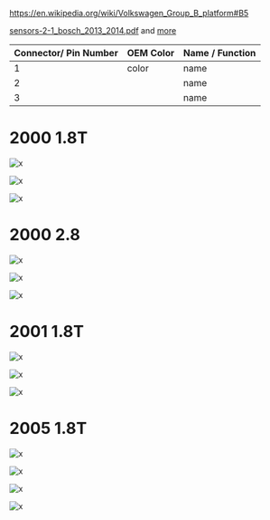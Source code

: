 https://en.wikipedia.org/wiki/Volkswagen_Group_B_platform#B5

[sensors-2-1_bosch_2013_2014.pdf](OEM-Docs/Bosch/sensors-2-1_bosch_2013_2014.pdf) and [more](https://github.com/rusefi/rusefi_documentation/tree/master/OEM-Docs/Bosch)


| Connector/ Pin Number | OEM Color | Name / Function | 
| --------------------- |------- |---------------- |
| 1 | color     | name                          |
| 2 |           | name                          |
| 3 |           | name                          |

# 2000 1.8T

![x](OEM-Docs/VAG/2000_a4_1.8t_1.png)

![x](OEM-Docs/VAG/2000_a4_1.8t_2.png)

![x](OEM-Docs/VAG/2000_a4_1.8t_3.png)

# 2000 2.8

![x](OEM-Docs/VAG/2000_a4_2.8_1.png)

![x](OEM-Docs/VAG/2000_a4_2.8_2.png)

![x](OEM-Docs/VAG/2000_a4_2.8_3.png)


# 2001 1.8T

![x](OEM-Docs/VAG/2001_a4_1.8t_1.png)

![x](OEM-Docs/VAG/2001_a4_1.8t_2.png)

![x](OEM-Docs/VAG/2001_a4_1.8t_3.png)

# 2005 1.8T

![x](OEM-Docs/VAG/2005_a4_1.8t_1.png)

![x](OEM-Docs/VAG/2005_a4_1.8t_2.png)

![x](OEM-Docs/VAG/2005_a4_1.8t_3.png)

![x](OEM-Docs/VAG/2005_a4_1.8t_4.png)

